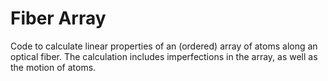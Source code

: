 # Fiber Array

Code to calculate linear properties of an (ordered) array of atoms along an optical fiber. The calculation includes imperfections in the array, as well as the motion of atoms.
